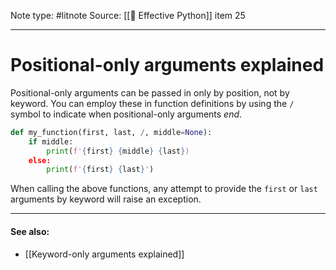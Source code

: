 Note type: #litnote
Source: [[📖 Effective Python]] item 25

---
# Positional-only arguments explained
Positional-only arguments can be passed in only by position, not by keyword. You can employ these in function definitions by using the `/` symbol to indicate when positional-only arguments *end*.
```python
def my_function(first, last, /, middle=None):
	if middle:
		print(f'{first} {middle} {last})
	else:
		print(f'{first} {last}')
```

When calling the above functions, any attempt to provide the `first` or `last` arguments by keyword will raise an exception.

---
#### See also:
- [[Keyword-only arguments explained]]